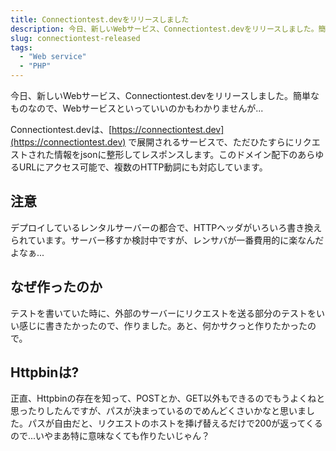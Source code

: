 ```yaml
---
title: Connectiontest.devをリリースしました
description: 今日、新しいWebサービス、Connectiontest.devをリリースしました。簡単なものなので、Webサービスといっていいのかもわかりませんが...
slug: connectiontest-released
tags:
  - "Web service"
  - "PHP"
---
```

今日、新しいWebサービス、Connectiontest.devをリリースしました。簡単なものなので、Webサービスといっていいのかもわかりませんが...

Connectiontest.devは、[https://connectiontest.dev](https://connectiontest.dev) で展開されるサービスで、ただひたすらにリクエストされた情報をjsonに整形してレスポンスします。このドメイン配下のあらゆるURLにアクセス可能で、複数のHTTP動詞にも対応しています。

## 注意

デプロイしているレンタルサーバーの都合で、HTTPヘッダがいろいろ書き換えられています。サーバー移すか検討中ですが、レンサバが一番費用的に楽なんだよなぁ...

## なぜ作ったのか

テストを書いていた時に、外部のサーバーにリクエストを送る部分のテストをいい感じに書きたかったので、作りました。あと、何かサクっと作りたかったので。

## Httpbinは?

正直、Httpbinの存在を知って、POSTとか、GET以外もできるのでもうよくねと思ったりしたんですが、パスが決まっているのでめんどくさいかなと思いました。パスが自由だと、リクエストのホストを挿げ替えるだけで200が返ってくるので...いやまあ特に意味なくても作りたいじゃん？
